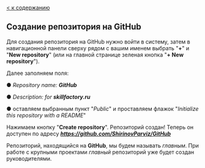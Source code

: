 [< к содержанию](./readme.md)

## **Создание репозитория на GitHub**

Для создания репозитория на GitHub нужно войти в систему, затем в навигационной
панели сверху рядом с вашим именем выбрать "**+**" и "**New repository**" (или на главной странице зеленая кнопка "**+ New repository**"). 

Далее заполняем поля: 

● *Repository name: **GitHub*** 

● *Description: for **skillfactory.ru*** 

● оставляем выбранным пункт "*Public*" и проставляем флажок "*Initialize this repository with a README*" 

Нажимаем кнопку "**Create repository**". Репозиторий создан! Теперь он доступен по адресу ***https://github.com/ShirinovParviz/GitHub***

Репозиторий, находящийся на **GitHub**, мы будем называть *главным*. При работе с крупными проектами *главный* репозиторий уже будет создан руководителями. 
